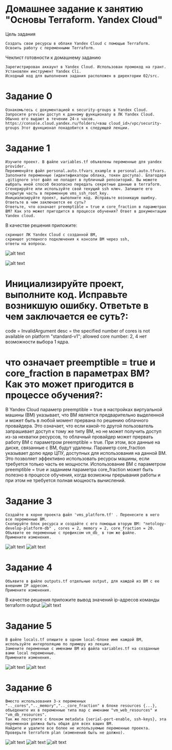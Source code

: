# Домашнее задание к занятию "Основы Terraform. Yandex Cloud"

Цель задания

    Создать свои ресурсы в облаке Yandex Cloud с помощью Terraform.
    Освоить работу с переменными Terraform.

Чеклист готовности к домашнему заданию

    Зарегистрирован аккаунт в Yandex Cloud. Использован промокод на грант.
    Установлен инструмент Yandex Cli.
    Исходный код для выполнения задания расположен в директории 02/src.
# Задание 0

    Ознакомьтесь с документацией к security-groups в Yandex Cloud.
    Запросите preview доступ к данному функционалу в ЛК Yandex Cloud. Обычно его выдают в течении 24-х часов. https://console.cloud.yandex.ru/folders/<ваш cloud_id>/vpc/security-groups Этот функционал понадобится к следующей лекции.

# Задание 1

    Изучите проект. В файле variables.tf объявлены переменные для yandex provider.
    Переименуйте файл personal.auto.tfvars_example в personal.auto.tfvars. Заполните переменные (идентификаторы облака, токен доступа). Благодаря .gitignore этот файл не попадет в публичный репозиторий. Вы можете выбрать иной способ безопасно передать секретные данные в terraform.
    Сгенерируйте или используйте свой текущий ssh ключ. Запишите его открытую часть в переменную vms_ssh_root_key.
    Инициализируйте проект, выполните код. Исправьте возникшую ошибку. Ответьте в чем заключается ее суть?
    Ответьте, что означает preemptible = true и core_fraction в параметрах ВМ? Как это может пригодится в процессе обучения? Ответ в документации Yandex cloud.

В качестве решения приложите:

    скриншот ЛК Yandex Cloud с созданной ВМ,
    скриншот успешного подключения к консоли ВМ через ssh,
    ответы на вопросы.

![alt text](https://github.com/EminChm/netology-homeworks-2023/blob/main/101.png)

![alt text](https://github.com/EminChm/netology-homeworks-2023/blob/main/102.png)

# Инициализируйте проект, выполните код. Исправьте возникшую ошибку. Ответьте в чем заключается ее суть?: 

code = InvalidArgument desc = the specified number of cores is not available on platform "standard-v1"; allowed core number: 2, 4
нет возможности выбора 1 ядра.

# что означает preemptible = true и core_fraction в параметрах ВМ? Как это может пригодится в процессе обучения?:

В Yandex Cloud параметр preemptible = true в настройках виртуальной машины (ВМ) указывает, что ВМ является предварительно выделенной и может быть в любой момент прервана по решению облачного провайдера. Это означает, что если какой-то другой пользователь запрашивает доступ к тому же типу ВМ, но не может получить доступ из-за нехватки ресурсов, то облачный провайдер может прервать работу ВМ с параметром preemptible = true. При этом, все данные на диске, связанные с ВМ, будут удалены.
Параметр core_fraction указывает долю ядер ЦПУ, доступных для использования на данной ВМ. Это позволяет эффективно использовать ресурсы машины, если требуется только часть ее мощности.
Использование ВМ с параметром preemptible = true и заданием параметра core_fraction может быть полезно в процессе обучения, когда возможны прерывания работы и при этом не требуется полная мощность вычислений.


# Задание 3

    Создайте в корне проекта файл 'vms_platform.tf' . Перенесите в него все переменные ВМ.
    Скопируйте блок ресурса и создайте с его помощью вторую ВМ: "netology-develop-platform-db" , cores = 2, memory = 2, core_fraction = 20. Объявите ее переменные с префиксом vm_db_ в том же файле.
    Примените изменения.
![alt text](https://github.com/EminChm/netology-homeworks-2023/blob/main/Screenshot%20from%202023-03-25%2017-57-34.png)
![alt text](https://github.com/EminChm/netology-homeworks-2023/blob/main/Screenshot%20from%202023-03-25%2017-58-37.png)

# Задание 4

    Объявите в файле outputs.tf отдельные output, для каждой из ВМ с ее внешним IP адресом.
    Примените изменения.

В качестве решения приложите вывод значений ip-адресов команды terraform output
![alt text](https://github.com/EminChm/netology-homeworks-2023/blob/main/Screenshot%20from%202023-03-25%2018-04-00.png)

# Задание 5

    В файле locals.tf опишите в одном local-блоке имя каждой ВМ, используйте интерполяцию по примеру из лекции.
    Замените переменные с именами ВМ из файла variables.tf на созданные вами local переменные.
    Примените изменения.
![alt text](https://github.com/EminChm/netology-homeworks-2023/blob/main/104.png)
![alt text](https://github.com/EminChm/netology-homeworks-2023/blob/main/103.png)

# Задание 6

    Вместо использования 3-х переменных ".._cores",".._memory",".._core_fraction" в блоке resources {...}, объедените их в переменные типа map с именами "vm_web_resources" и "vm_db_resources".
    Так же поступите с блоком metadata {serial-port-enable, ssh-keys}, эта переменная должна быть общая для всех ваших ВМ.
    Найдите и удалите все более не используемые переменные проекта.
    Проверьте terraform plan (изменений быть не должно).
![alt text](https://github.com/EminChm/netology-homeworks-2023/blob/main/Screenshot%20from%202023-03-26%2021-04-01.png)
![alt text](https://github.com/EminChm/netology-homeworks-2023/blob/main/Screenshot%20from%202023-03-26%2021-03-33.png)
![alt text](https://github.com/EminChm/netology-homeworks-2023/blob/main/Screenshot%20from%202023-03-26%2021-03-15.png)
